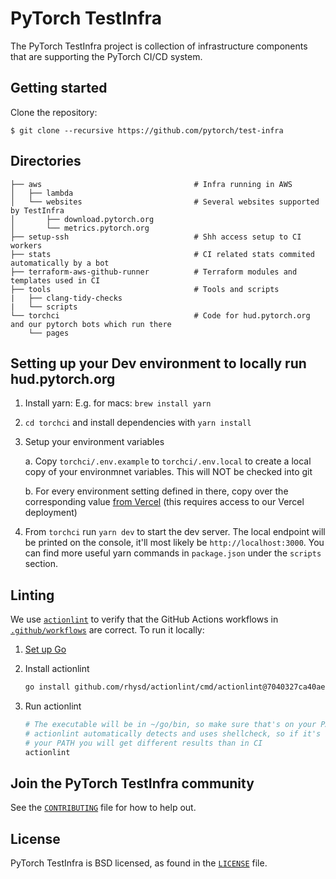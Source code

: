 # PyTorch TestInfra

The PyTorch TestInfra project is collection of infrastructure components that are
supporting the PyTorch CI/CD system.

## Getting started

Clone the repository:

```shell
$ git clone --recursive https://github.com/pytorch/test-infra
```

## Directories

```
├── aws                                  # Infra running in AWS
│   ├── lambda
│   └── websites                         # Several websites supported by TestInfra
│       ├── download.pytorch.org
│       └── metrics.pytorch.org
├── setup-ssh                            # Shh access setup to CI workers
├── stats                                # CI related stats commited automatically by a bot
├── terraform-aws-github-runner          # Terraform modules and templates used in CI
├── tools                                # Tools and scripts
|   ├── clang-tidy-checks
|   └── scripts
└── torchci                              # Code for hud.pytorch.org and our pytorch bots which run there
    └── pages
```

## Setting up your Dev environment to locally run hud.pytorch.org
1. Install yarn:
    E.g. for macs: `brew install yarn`
2. `cd torchci` and install dependencies with `yarn install`
2. Setup your environment variables

    a. Copy `torchci/.env.example` to `torchci/.env.local` to create a local copy of your environmnet variables. This will NOT be checked into git

    b. For every environment setting defined in there, copy over the corresponding value [from Vercel](https://vercel.com/fbopensource/torchci/settings/environment-variables) (this requires access to our Vercel deployment)

3. From `torchci` run `yarn dev` to start the dev server. The local endpoint will be printed on the console, it'll most likely be `http://localhost:3000`. You can find more useful yarn commands in `package.json` under the `scripts` section.

## Linting

We use [`actionlint`](https://github.com/rhysd/actionlint) to verify that the GitHub Actions workflows in [`.github/workflows`](github/workflows) are correct. To run it locally:

1. [Set up Go](https://golang.org/doc/install)
2. Install actionlint

    ```bash
    go install github.com/rhysd/actionlint/cmd/actionlint@7040327ca40aefd92888871131adc30c7d9c1b6d
    ```
3. Run actionlint

    ```bash
    # The executable will be in ~/go/bin, so make sure that's on your PATH
    # actionlint automatically detects and uses shellcheck, so if it's not in
    # your PATH you will get different results than in CI
    actionlint
    ```

## Join the PyTorch TestInfra community
See the [`CONTRIBUTING`](CONTRIBUTING.md) file for how to help out.

## License
PyTorch TestInfra is BSD licensed, as found in the [`LICENSE`](LICENSE) file.
